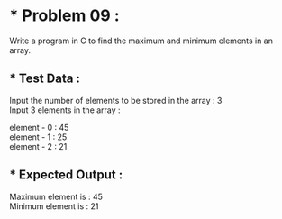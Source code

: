 # * Problem 09 :

Write a program in C to find the maximum and minimum elements in an array.

## * Test Data :

Input the number of elements to be stored in the array : 3   
Input 3 elements in the array :  

element - 0 : 45  
element - 1 : 25  
element - 2 : 21  

## * Expected Output :

Maximum element is : 45  
Minimum element is : 21  
